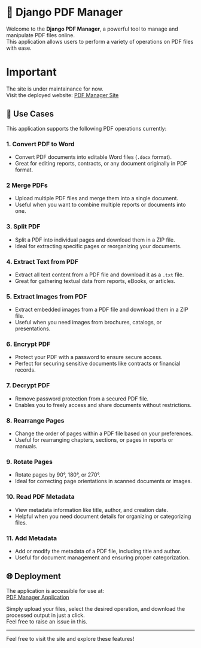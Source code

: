 # 📝 Django PDF Manager

Welcome to the **Django PDF Manager**, a powerful tool to manage and manipulate PDF files online. <br> This application allows users to perform a variety of operations on PDF files with ease.<br>
# Important <br>
The site is under maintainance for now.<br>
Visit the deployed website: [PDF Manager Site](https://file-handling-django-production.up.railway.app/)

## 🚀 Use Cases

This application supports the following PDF operations currently:

### 1. **Convert PDF to Word**
   - Convert PDF documents into editable Word files (`.docx` format).
   - Great for editing reports, contracts, or any document originally in PDF format.
     
### 2 **Merge PDFs**
   - Upload multiple PDF files and merge them into a single document.
   - Useful when you want to combine multiple reports or documents into one.

### 3. **Split PDF**
   - Split a PDF into individual pages and download them in a ZIP file.
   - Ideal for extracting specific pages or reorganizing your documents.

### 4. **Extract Text from PDF**
   - Extract all text content from a PDF file and download it as a `.txt` file.
   - Great for gathering textual data from reports, eBooks, or articles.

### 5. **Extract Images from PDF**
   - Extract embedded images from a PDF file and download them in a ZIP file.
   - Useful when you need images from brochures, catalogs, or presentations.

### 6. **Encrypt PDF**
   - Protect your PDF with a password to ensure secure access.
   - Perfect for securing sensitive documents like contracts or financial records.

### 7. **Decrypt PDF**
   - Remove password protection from a secured PDF file.
   - Enables you to freely access and share documents without restrictions.

### 8. **Rearrange Pages**
   - Change the order of pages within a PDF file based on your preferences.
   - Useful for rearranging chapters, sections, or pages in reports or manuals.

### 9. **Rotate Pages**
   - Rotate pages by 90°, 180°, or 270°.
   - Ideal for correcting page orientations in scanned documents or images.

### 10. **Read PDF Metadata**
   - View metadata information like title, author, and creation date.
   - Helpful when you need document details for organizing or categorizing files.

### 11. **Add Metadata**
   - Add or modify the metadata of a PDF file, including title and author.
   - Useful for document management and ensuring proper categorization.


## 🌐 Deployment

The application is accessible for use at:  
[PDF Manager Application](https://file-handling-django-production.up.railway.app/)

Simply upload your files, select the desired operation, and download the processed output in just a click.
<br>
Feel free to raise an issue in this.

---

Feel free to visit the site and explore these features!
